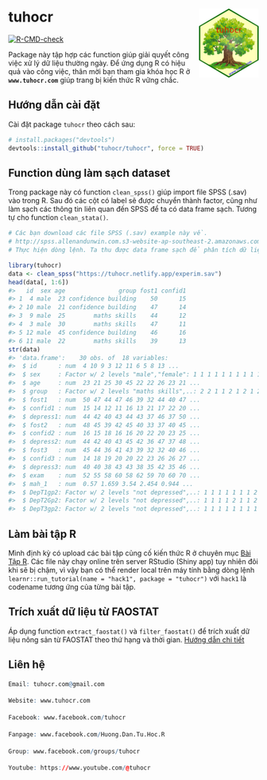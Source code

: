 
<!-- README.md is generated from README.Rmd. Please edit that file -->

# tuhocr <img src="man/figures/logo.png" align="right" alt="" width="120" />

<!-- badges: start -->

[![R-CMD-check](https://github.com/tuhocr/tuhocr/actions/workflows/R-CMD-check.yaml/badge.svg)](https://github.com/tuhocr/tuhocr/actions/workflows/R-CMD-check.yaml)
<!-- badges: end -->

Package này tập hợp các function giúp giải quyết công việc xử lý dữ liệu
thường ngày. Để ứng dụng R có hiệu quả vào công việc, thân mời bạn tham
gia khóa học R ở **`www.tuhocr.com`** giúp trang bị kiến thức R vững
chắc.

## Hướng dẫn cài đặt

Cài đặt package `tuhocr` theo cách sau:

``` r
# install.packages("devtools")
devtools::install_github("tuhocr/tuhocr", force = TRUE)
```

## Function dùng làm sạch dataset

Trong package này có function `clean_spss()` giúp import file SPSS
(.sav) vào trong R. Sau đó các cột có label sẽ được chuyển thành factor,
cũng như làm sạch các thông tin liên quan đến SPSS để ta có data frame
sạch. Tương tự cho function `clean_stata()`.

``` r
# Các bạn download các file SPSS (.sav) example này về.
# http://spss.allenandunwin.com.s3-website-ap-southeast-2.amazonaws.com/data-files.html
# Thực hiện dòng lệnh. Ta thu được data frame sạch để phân tích dữ liệu.
```

``` r
library(tuhocr)
data <- clean_spss("https://tuhocr.netlify.app/experim.sav")
head(data[, 1:6])
#>   id  sex age               group fost1 confid1
#> 1  4 male  23 confidence building    50      15
#> 2 10 male  21 confidence building    47      14
#> 3  9 male  25        maths skills    44      12
#> 4  3 male  30        maths skills    47      11
#> 5 12 male  45 confidence building    46      16
#> 6 11 male  22        maths skills    39      13
str(data)
#> 'data.frame':    30 obs. of  18 variables:
#>  $ id      : num  4 10 9 3 12 11 6 5 8 13 ...
#>  $ sex     : Factor w/ 2 levels "male","female": 1 1 1 1 1 1 1 1 1 1 ...
#>  $ age     : num  23 21 25 30 45 22 22 26 23 21 ...
#>  $ group   : Factor w/ 2 levels "maths skills",..: 2 2 1 1 2 1 2 1 2 1 ...
#>  $ fost1   : num  50 47 44 47 46 39 32 44 40 47 ...
#>  $ confid1 : num  15 14 12 11 16 13 21 17 22 20 ...
#>  $ depress1: num  44 42 40 43 44 43 37 46 37 50 ...
#>  $ fost2   : num  48 45 39 42 45 40 33 37 40 45 ...
#>  $ confid2 : num  16 15 18 16 16 20 22 20 23 25 ...
#>  $ depress2: num  44 42 40 43 45 42 36 47 37 48 ...
#>  $ fost3   : num  45 44 36 41 43 39 32 32 40 46 ...
#>  $ confid3 : num  14 18 19 20 20 22 23 26 26 27 ...
#>  $ depress3: num  40 40 38 43 43 38 35 42 35 46 ...
#>  $ exam    : num  52 55 58 60 58 62 59 70 60 70 ...
#>  $ mah_1   : num  0.57 1.659 3.54 2.454 0.944 ...
#>  $ DepT1gp2: Factor w/ 2 levels "not depressed",..: 1 1 1 1 1 1 1 2 1 2 ...
#>  $ DepT2Gp2: Factor w/ 2 levels "not depressed",..: 1 1 1 1 2 1 1 2 1 2 ...
#>  $ DepT3gp2: Factor w/ 2 levels "not depressed",..: 1 1 1 1 1 1 1 1 1 2 ...
```

## Làm bài tập R

Mình định kỳ có upload các bài tập củng cố kiến thức R ở chuyên mục [Bài
Tập R](https://www.tuhocr.com/r-courses/code-base-for-r). Các file này
chạy online trên server RStudio (Shiny app) tuy nhiên đôi khi sẽ bị
chậm, vì vậy bạn có thể render local trên máy tính bằng dòng lệnh
`learnr::run_tutorial(name = "hack1", package = "tuhocr")` với `hack1`
là codename tương ứng của từng bài tập.

## Trích xuất dữ liệu từ FAOSTAT

Áp dụng function `extract_faostat()` và `filter_faostat()` để trích xuất
dữ liệu nông sản từ FAOSTAT theo thứ hạng và thời gian. [Hướng dẫn chi
tiết](https://tuhocr.github.io/articles/filter_faostat.html)

## Liên hệ

``` r
Email: tuhocr.com@gmail.com

Website: www.tuhocr.com

Facebook: www.facebook.com/tuhocr

Fanpage: www.facebook.com/Huong.Dan.Tu.Hoc.R

Group: www.facebook.com/groups/tuhocr

Youtube: https://www.youtube.com/@tuhocr
```
